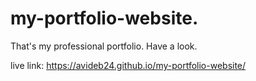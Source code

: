 # my-portfolio-website.
That's my professional portfolio. Have a look.

live link:  https://avideb24.github.io/my-portfolio-website/
